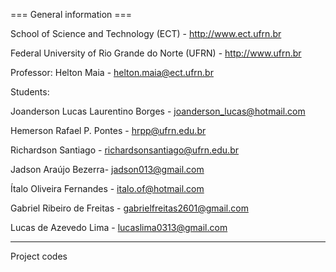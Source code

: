 === General information ===

School of Science and Technology (ECT) - http://www.ect.ufrn.br

Federal University of Rio Grande do Norte (UFRN) - http://www.ufrn.br

Professor: Helton Maia - helton.maia@ect.ufrn.br

Students:

Joanderson Lucas Laurentino Borges - joanderson_lucas@hotmail.com

Hemerson Rafael P. Pontes - hrpp@ufrn.edu.br

Richardson Santiago - richardsonsantiago@ufrn.edu.br

Jadson Araújo Bezerra- jadson013@gmail.com 

Ítalo Oliveira Fernandes - italo.of@hotmail.com

Gabriel Ribeiro de Freitas - gabrielfreitas2601@gmail.com

Lucas de Azevedo Lima - lucaslima0313@gmail.com

------------------------------------------------------

Project codes

